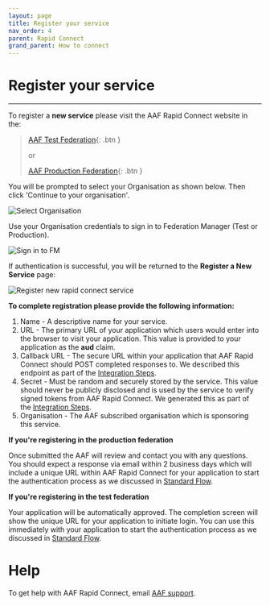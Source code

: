 ```yaml
---
layout: page
title: Register your service
nav_order: 4
parent: Rapid Connect
grand_parent: How to connect
---
```


# Register your service
---

To register a **new service** please visit the AAF Rapid Connect website in the: 

> [AAF Test Federation](https://manager.test.aaf.edu.au/rapid_connect/services/new){: .btn }
> 
> or
> 
> [AAF Production Federation](https://manager.aaf.edu.au/rapid_connect/services/new){: .btn } 

You will be prompted to select your Organisation as shown below. Then click 'Continue to your organisation'.

![Select Organisation](/assets/images/sign-in-to-org-FM.png)

Use your Organisation credentials to sign in to Federation Manager (Test or Production).

![Sign in to FM](/assets/images/sign-in-to-FM.png)

If authentication is successful, you will be returned to the **Register a New Service** page:

![Register new rapid connect service](/assets/images/register-new-rapid-connect-service.png)

**To complete registration please provide the following information:**

1. Name - A descriptive name for your service.
2. URL - The primary URL of your application which users would enter into the browser to visit your application. This value is provided to your application as the **aud** claim.
3. Callback URL - The secure URL within your application that AAF Rapid Connect should POST completed responses to. We described this endpoint as part of the [Integration Steps](/rapidconnect/#3-provide-a-web-accessible-endpoint).
4. Secret - Must be random and securely stored by the service. This value should never be publicly disclosed and is used by the service to verify signed tokens from AAF Rapid Connect. We generated this as part of the [Integration Steps](/rapidconnect/#2-create-a-secret).
5. Organisation - The AAF subscribed organisation which is sponsoring this service.

**If you're registering in the production federation**

Once submitted the AAF will review and contact you with any questions. You should expect a response via email within 
2 business days which will include a unique URL within AAF Rapid Connect for your application to start the 
authentication process as we discussed in [Standard Flow](/rapidconnect/#standard-flow).

**If you're registering in the test federation**

Your application will be automatically approved. The completion screen will show the unique URL for your application to initiate login. You can use this immediately with your application to start the authentication process as we discussed in [Standard Flow](/rapidconnect/#standard-flow).

# Help

To get help with AAF Rapid Connect, email [AAF support](mailto:support@aaf.edu.au).